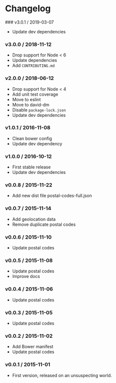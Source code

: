 Changelog
=========

### v3.0.1 / 2019-03-07

  - Update dev dependencies

### v3.0.0 / 2018-11-12

  - Drop support for Node < 6
  - Update dependencies
  - Add `CONTRIBUTING.md`

### v2.0.0 / 2018-06-12

  - Drop support for Node < 4
  - Add unit test coverage
  - Move to eslint
  - Move to david-dm
  - Disable `package-lock.json`
  - Update dev dependencies

### v1.0.1 / 2016-11-08

 - Clean bower config
 - Update dev dependency

### v1.0.0 / 2016-10-12

 - First stable release
 - Update dev dependencies

### v0.0.8 / 2015-11-22

 - Add new dist file postal-codes-full.json

### v0.0.7 / 2015-11-14

 - Add geolocation data
 - Remove duplicate postal codes

### v0.0.6 / 2015-11-10

 - Update postal codes

### v0.0.5 / 2015-11-08

 - Update postal codes
 - Improve docs

### v0.0.4 / 2015-11-06

 - Update postal codes

### v0.0.3 / 2015-11-05

 - Update postal codes

### v0.0.2 / 2015-11-02

 - Add Bower manifest
 - Update postal codes

### v0.0.1 / 2015-11-01

 - First version, released on an unsuspecting world.

